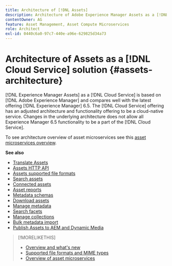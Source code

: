 ```yaml
---
title: Architecture of [!DNL Assets]
description: Architecture of Adobe Experience Manager Assets as a [!DNL Cloud Service]
contentOwner: AG
feature: Asset Management, Asset Compute Microservices 
role: Architect
exl-id: 0440c6a0-97c7-440e-a96e-629825d34a73
---
```

# Architecture of Assets as a [!DNL Cloud Service] solution {#assets-architecture}

[!DNL Experience Manager Assets] as a [!DNL Cloud Service] is based on [!DNL Adobe Experience Manager] and compares well with the latest offering [!DNL Experience Manager] 6.5. The [!DNL Cloud Service] offering has an adjusted architecture and functionality offering to be a cloud-native service. Changes in the underlying architecture does not allow all Experience Manager 6.5 functionality to be a part of the [!DNL Cloud Service].

To see architecture overview of asset microservices see this [asset microservices overview](asset-microservices-overview.md#asset-microservices-architecture).

**See also**

* [Translate Assets](translate-assets.md)
* [Assets HTTP API](mac-api-assets.md)
* [Assets supported file formats](file-format-support.md)
* [Search assets](search-assets.md)
* [Connected assets](use-assets-across-connected-assets-instances.md)
* [Asset reports](asset-reports.md)
* [Metadata schemas](metadata-schemas.md)
* [Download assets](download-assets-from-aem.md)
* [Manage metadata](manage-metadata.md)
* [Search facets](search-facets.md)
* [Manage collections](manage-collections.md)
* [Bulk metadata import](metadata-import-export.md)
* [Publish Assets to AEM and Dynamic Media](/help/assets/publish-assets-to-aem-and-dm.md)

>[!MORELIKETHIS]
>
>* [Overview and what's new](/help/assets/overview.md)
>* [Supported file formats and MIME types](file-format-support.md)
>* [Overview of asset microservices](asset-microservices-overview.md)
